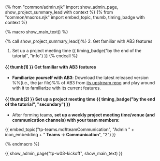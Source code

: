 {% from "common/admin.njk" import show_admin_page, show_project_summary_lead with context %}
{% from "common/macros.njk" import embed_topic, thumb, timing_badge with context %}

{% macro show_main_text() %}
<div id="main">

{% call show_project_summary_lead()%}
2. Get familiar with AB3 features
1. Set up a project meeting time {{ timing_badge("by the end of the tutorial", "info") }}
{% endcall %}

<div id="body">

#### {{ thumb(1) }} Get familiar with AB3 features

* **Familiarize yourself with AB3**: Download the latest released version %%(i.e., the jar file)%% of AB3 from [its upstream repo](https://se-edu.github.io/addressbook-level3/UserGuide.html) and play around with it to familiarize with its current features.

#### {{ thumb(2) }} Set up a project meeting time {{ timing_badge("by the end of the tutorial", "secondary") }}

* After forming teams, **set up a weekly project meeting time/venue (and communication channels) with your team members**:

<div class="indented-level2">

{{ embed_topic("tp-teams.md#teamCommunication", "Admin " + icon_embedding + " **Teams → Communication**", "2") }}
</div>

</div>
</div>
{% endmacro %}

{{ show_admin_page("tp-w03-kickoff", show_main_text) }}